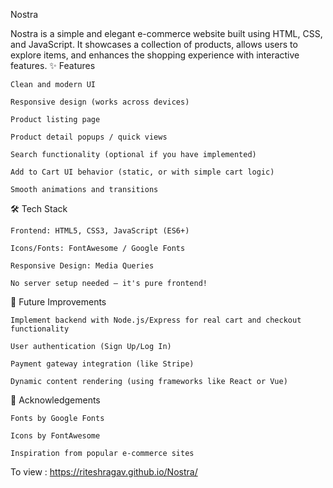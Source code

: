 Nostra

Nostra is a simple and elegant e-commerce website built using HTML, CSS, and JavaScript. It showcases a collection of products, allows users to explore items, and enhances the shopping experience with interactive features.
✨ Features

    Clean and modern UI

    Responsive design (works across devices)

    Product listing page

    Product detail popups / quick views

    Search functionality (optional if you have implemented)

    Add to Cart UI behavior (static, or with simple cart logic)

    Smooth animations and transitions

🛠️ Tech Stack

    Frontend: HTML5, CSS3, JavaScript (ES6+)

    Icons/Fonts: FontAwesome / Google Fonts

    Responsive Design: Media Queries

    No server setup needed — it's pure frontend!
📌 Future Improvements

    Implement backend with Node.js/Express for real cart and checkout functionality

    User authentication (Sign Up/Log In)

    Payment gateway integration (like Stripe)

    Dynamic content rendering (using frameworks like React or Vue)

🙌 Acknowledgements

    Fonts by Google Fonts

    Icons by FontAwesome

    Inspiration from popular e-commerce sites
To view : https://riteshragav.github.io/Nostra/

